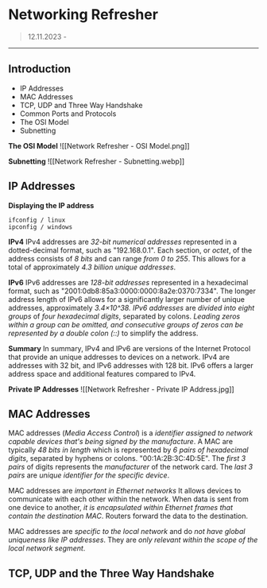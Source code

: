 # Networking Refresher
>12.11.2023 - 
---

## Introduction

- IP Addresses
- MAC Addresses
- TCP, UDP and Three Way Handshake
- Common Ports and Protocols 
- The OSI Model
- Subnetting

**The OSI Model**
![[Network Refresher - OSI Model.png]]

**Subnetting**
![[Network Refresher - Subnetting.webp]]

## IP Addresses

**Displaying the IP address**
```
ifconfig / linux
ipconfig / windows
```

**IPv4**
IPv4 addresses are *32-bit numerical addresses* represented in a dotted-decimal format, such as "192.168.0.1". Each section, or *octet*, of the address consists of *8 bits* and can range *from 0 to 255*. This allows for a total of approximately *4.3 billion unique addresses*.

**IPv6**
IPv6 addresses are *128-bit addresses* represented in a hexadecimal format, such as "2001:0db8:85a3:0000:0000:8a2e:0370:7334". The longer address length of IPv6 allows for a significantly larger number of unique addresses, approximately *3.4×10^38. IPv6 addresses* are *divided into eight groups* of *four hexadecimal digits*, separated by colons. *Leading zeros within a group can be omitted, and consecutive groups of zeros can be represented by a double colon (::)* to simplify the address.

**Summary**
In summary, IPv4 and IPv6 are versions of the Internet Protocol that provide an unique addresses to devices on a network. IPv4 are addresses with 32 bit, and IPv6 addresses with 128 bit. IPv6 offers a larger address space and additional features compared to IPv4.

**Private IP Addresses**
![[Network Refresher - Private IP Address.jpg]]

## MAC Addresses

MAC addresses (*Media Access Control*) is a *identifier assigned to network capable devices that's being signed by the manufacture*. A MAC are typically *48 bits in length* which is represented by *6 pairs of hexadecimal digits*, separated by hyphens or colons. "00:1A:2B:3C:4D:5E". The *first 3 pairs* of digits represents the *manufacturer* of the network card. The *last 3 pairs* are *unique identifier for the specific device*.

MAC addresses are *important in Ethernet networks* It allows devices to communicate with each other within the network. When data is sent from one device to another, *it is encapsulated within Ethernet frames that contain the destination MAC*. Routers forward the data to the destination.

MAC addresses are *specific to the local network* and do *not have global uniqueness like IP addresses*. They are *only relevant within the scope of the local network segment*.

## TCP, UDP and the Three Way Handshake
